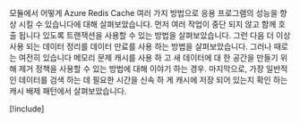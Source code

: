 모듈에서 어떻게 Azure Redis Cache 여러 가지 방법으로 응용 프로그램의 성능을 향상 시킬 수 있습니다에 대해 살펴보았습니다. 먼저 여러 작업이 중단 되지 않고 함께 호출 됩니다 있도록 트랜잭션을 사용할 수 있는 방법을 살펴보았습니다. 그런 다음 더 이상 사용 되는 데이터 정리를 데이터 만료를 사용 하는 방법을 살펴보았습니다. 그러나 때로는 여전히 있습니다 메모리 문제 캐시를 사용 하 고 새 데이터에 대 한 공간을 만들기 위해 제거 정책을 사용할 수 있는 방법에 대해 이야기 하는 경우. 마지막으로, 가장 일반적인 데이터를 검색 하는 데 필요한 시간을 신속 하 게 캐시에 저장 되어 있는지 확인 하는 캐시 배제 패턴에서 살펴보았습니다.

<!-- Cleanup sandbox -->
[!include[](../../../includes/azure-sandbox-cleanup.md)]